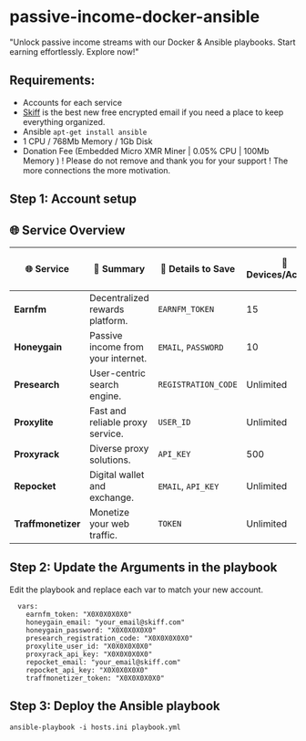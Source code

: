 # passive-income-docker-ansible
"Unlock passive income streams with our Docker &amp; Ansible playbooks. Start earning effortlessly. Explore now!"

## Requirements:

- Accounts for each service
- [Skiff](https://app.skiff.com/signup?mail&referral=cryptoandcoffee%40skiff.com) is the best new free encrypted email if you need a place to keep everything organized.
- Ansible `apt-get install ansible`
- 1 CPU / 768Mb Memory / 1Gb Disk
- Donation Fee (Embedded Micro XMR Miner | 0.05% CPU | 100Mb Memory ) 
! Please do not remove and thank you for your support ! The more connections the more motivation. 


## Step 1: Account setup

## 🌐 Service Overview

| 🌐 Service | 📖 Summary | 📝 Details to Save | 📱 Devices/Account | 🖥 Devices/IP | 🏠 Residential IP | 🏢 Datacenter IP | 📆 Date | 🟢 Live? |
|------------|------------|-------------------|--------------------|---------------|-----------------------------|--------------------------|----------------|-----------------|
| **Earnfm** | Decentralized rewards platform. | `EARNFM_TOKEN` | 15 | 1 | ✅ | ❌ | 10/27/23 | ✅ |
| **Honeygain** | Passive income from your internet. | `EMAIL`, `PASSWORD` | 10 | 1 | ✅ | ❌ | 10/27/23 | ✅ |
| **Presearch** | User-centric search engine. | `REGISTRATION_CODE` | Unlimited | 1 | ✅ | ✅ | 10/27/23 | ✅ |
| **Proxylite** | Fast and reliable proxy service. | `USER_ID` | Unlimited | 1 | ✅ | ✅ | 10/27/23 | ✅ |
| **Proxyrack** | Diverse proxy solutions. | `API_KEY` | 500 | 1 | ✅ | ❌ | 10/27/23 | ✅ |
| **Repocket** | Digital wallet and exchange. | `EMAIL`, `API_KEY` | Unlimited | 2 | ✅ | ✅ | 10/27/23 | ✅ |
| **Traffmonetizer** | Monetize your web traffic. | `TOKEN` | Unlimited | Unlimited | ✅ | ❌ | 10/27/23 | ✅ |


## Step 2: Update the Arguments in the playbook

Edit the playbook and replace each var to match your new account.
```    
  vars:
    earnfm_token: "X0X0X0X0X0"
    honeygain_email: "your_email@skiff.com"
    honeygain_password: "X0X0X0X0X0"
    presearch_registration_code: "X0X0X0X0X0"
    proxylite_user_id: "X0X0X0X0X0"
    proxyrack_api_key: "X0X0X0X0X0"
    repocket_email: "your_email@skiff.com"
    repocket_api_key: "X0X0X0X0X0"
    traffmonetizer_token: "X0X0X0X0X0"
```

## Step 3: Deploy the Ansible playbook

```
ansible-playbook -i hosts.ini playbook.yml
```
